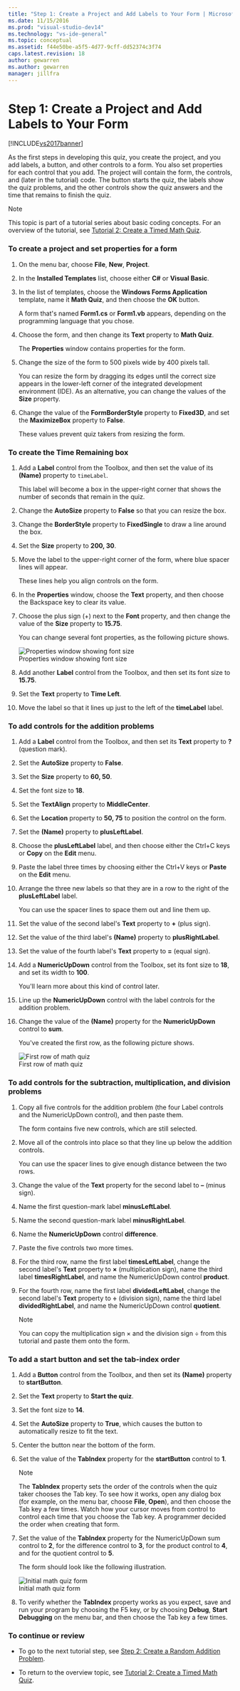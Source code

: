 ```yaml
---
title: "Step 1: Create a Project and Add Labels to Your Form | Microsoft Docs"
ms.date: 11/15/2016
ms.prod: "visual-studio-dev14"
ms.technology: "vs-ide-general"
ms.topic: conceptual
ms.assetid: f44e50be-a5f5-4d77-9cff-dd52374c3f74
caps.latest.revision: 18
author: gewarren
ms.author: gewarren
manager: jillfra
---
```

# Step 1: Create a Project and Add Labels to Your Form
[!INCLUDE[vs2017banner](../includes/vs2017banner.md)]

As the first steps in developing this quiz, you create the project, and you add labels, a button, and other controls to a form. You also set properties for each control that you add. The project will contain the form, the controls, and (later in the tutorial) code. The button starts the quiz, the labels show the quiz problems, and the other controls show the quiz answers and the time that remains to finish the quiz.  
  
> [!NOTE]
>  This topic is part of a tutorial series about basic coding concepts. For an overview of the tutorial, see [Tutorial 2: Create a Timed Math Quiz](../ide/tutorial-2-create-a-timed-math-quiz.md).  
  
### To create a project and set properties for a form  
  
1. On the menu bar, choose **File**, **New**, **Project**.  
  
2. In the **Installed Templates** list, choose either **C#** or **Visual Basic**.  
  
3. In the list of templates, choose the **Windows Forms Application** template, name it **Math Quiz**, and then choose the **OK** button.  
  
     A form that's named **Form1.cs** or **Form1.vb** appears, depending on the programming language that you chose.  
  
4. Choose the form, and then change its **Text** property to **Math Quiz**.  
  
     The **Properties** window contains properties for the form.  
  
5. Change the size of the form to 500 pixels wide by 400 pixels tall.  
  
     You can resize the form by dragging its edges until the correct size appears in the lower-left corner of the integrated development environment (IDE). As an alternative, you can change the values of the **Size** property.  
  
6. Change the value of the **FormBorderStyle** property to **Fixed3D**, and set the **MaximizeBox** property to **False**.  
  
     These values prevent quiz takers from resizing the form.  
  
### To create the Time Remaining box  
  
1. Add a **Label** control from the Toolbox, and then set the value of its **(Name)** property to `timeLabel`.  
  
     This label will become a box in the upper-right corner that shows the number of seconds that remain in the quiz.  
  
2. Change the **AutoSize** property to **False** so that you can resize the box.  
  
3. Change the **BorderStyle** property to **FixedSingle** to draw a line around the box.  
  
4. Set the **Size** property to **200, 30**.  
  
5. Move the label to the upper-right corner of the form, where blue spacer lines will appear.  
  
     These lines help you align controls on the form.  
  
6. In the **Properties** window, choose the **Text** property, and then choose the Backspace key to clear its value.  
  
7. Choose the plus sign (+) next to the **Font** property, and then change the value of the **Size** property to **15.75**.  
  
     You can change several font properties, as the following picture shows.  
  
     ![Properties window showing font size](../ide/media/express-setfontsize.png "Express_setFontSize")  
Properties window showing font size  
  
8. Add another **Label** control from the Toolbox, and then set its font size to **15.75**.  
  
9. Set the **Text** property to **Time Left**.  
  
10. Move the label so that it lines up just to the left of the **timeLabel** label.  
  
### To add controls for the addition problems  
  
1. Add a **Label** control from the Toolbox, and then set its **Text** property to **?** (question mark).  
  
2. Set the **AutoSize** property to **False**.  
  
3. Set the **Size** property to **60, 50**.  
  
4. Set the font size to **18**.  
  
5. Set the **TextAlign** property to **MiddleCenter**.  
  
6. Set the **Location** property to **50, 75** to position the control on the form.  
  
7. Set the **(Name)** property to **plusLeftLabel**.  
  
8. Choose the **plusLeftLabel** label, and then choose either the Ctrl+C keys or **Copy** on the **Edit** menu.  
  
9. Paste the label three times by choosing either the Ctrl+V keys or **Paste** on the **Edit** menu.  
  
10. Arrange the three new labels so that they are in a row to the right of the **plusLeftLabel** label.  
  
     You can use the spacer lines to space them out and line them up.  
  
11. Set the value of the second label's **Text** property to **+** (plus sign).  
  
12. Set the value of the third label's **(Name)** property to **plusRightLabel**.  
  
13. Set the value of the fourth label's **Text** property to **=** (equal sign).  
  
14. Add a **NumericUpDown** control from the Toolbox, set its font size to **18**, and set its width to **100**.  
  
     You'll learn more about this kind of control later.  
  
15. Line up the **NumericUpDown** control with the label controls for the addition problem.  
  
16. Change the value of the **(Name)** property for the **NumericUpDown** control to **sum**.  
  
     You've created the first row, as the following picture shows.  
  
     ![First row of math quiz](../ide/media/express-firstrow.png "Express_firstRow")  
First row of math quiz  
  
### To add controls for the subtraction, multiplication, and division problems  
  
1. Copy all five controls for the addition problem (the four Label controls and the NumericUpDown control), and then paste them.  
  
     The form contains five new controls, which are still selected.  
  
2. Move all of the controls into place so that they line up below the addition controls.  
  
     You can use the spacer lines to give enough distance between the two rows.  
  
3. Change the value of the **Text** property for the second label to **–** (minus sign).  
  
4. Name the first question-mark label **minusLeftLabel**.  
  
5. Name the second question-mark label **minusRightLabel**.  
  
6. Name the **NumericUpDown** control **difference**.  
  
7. Paste the five controls two more times.  
  
8. For the third row, name the first label **timesLeftLabel**, change the second label's **Text** property to **×** (multiplication sign), name the third label **timesRightLabel**, and name the NumericUpDown control **product**.  
  
9. For the fourth row, name the first label **dividedLeftLabel**, change the second label's **Text** property to **÷** (division sign), name the third label **dividedRightLabel**, and name the NumericUpDown control **quotient**.  
  
    > [!NOTE]
    >  You can copy the multiplication sign × and the division sign ÷ from this tutorial and paste them onto the form.  
  
### To add a start button and set the tab-index order  
  
1. Add a **Button** control from the Toolbox, and then set its **(Name)** property to **startButton**.  
  
2. Set the **Text** property to **Start the quiz**.  
  
3. Set the font size to **14**.  
  
4. Set the **AutoSize** property to **True**, which causes the button to automatically resize to fit the text.  
  
5. Center the button near the bottom of the form.  
  
6. Set the value of the **TabIndex** property for the **startButton** control to **1**.  
  
    > [!NOTE]
    >  The **TabIndex** property sets the order of the controls when the quiz taker chooses the Tab key. To see how it works, open any dialog box (for example, on the menu bar, choose **File**, **Open**), and then choose the Tab key a few times. Watch how your cursor moves from control to control each time that you choose the Tab key. A programmer decided the order when creating that form.  
  
7. Set the value of the **TabIndex** property for the NumericUpDown sum control to **2**, for the difference control to **3**, for the product control to **4**, and for the quotient control to **5**.  
  
     The form should look like the following illustration.  
  
     ![Initial math quiz form](../ide/media/express-formlaidout.png "Express_FormLaidOut")  
Initial math quiz form  
  
8. To verify whether the **TabIndex** property works as you expect, save and run your program by choosing the F5 key, or by choosing **Debug**, **Start Debugging** on the menu bar, and then choose the Tab key a few times.  
  
### To continue or review  
  
- To go to the next tutorial step, see [Step 2: Create a Random Addition Problem](../ide/step-2-create-a-random-addition-problem.md).  
  
- To return to the overview topic, see [Tutorial 2: Create a Timed Math Quiz](../ide/tutorial-2-create-a-timed-math-quiz.md).
